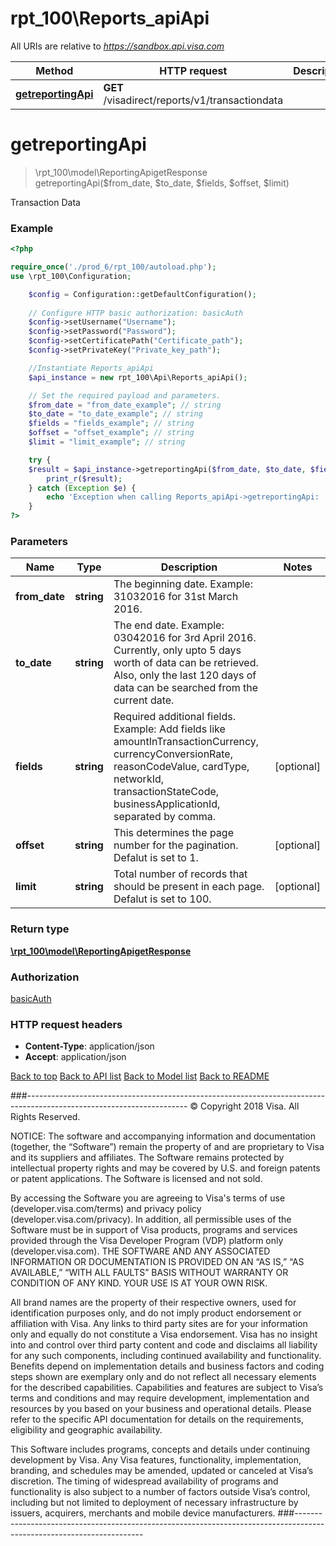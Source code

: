 # rpt_100\Reports_apiApi

All URIs are relative to *https://sandbox.api.visa.com*

Method | HTTP request | Description
------------- | ------------- | -------------
[**getreportingApi**](Reports_apiApi.md#getreportingApi) | **GET** /visadirect/reports/v1/transactiondata | 


# **getreportingApi**
> \rpt_100\model\ReportingApigetResponse getreportingApi($from_date, $to_date, $fields, $offset, $limit)



Transaction Data

### Example
```php
<?php

require_once('./prod_6/rpt_100/autoload.php');
use \rpt_100\Configuration;

    $config = Configuration::getDefaultConfiguration();
    
    // Configure HTTP basic authorization: basicAuth
    $config->setUsername("Username");
    $config->setPassword("Password");
    $config->setCertificatePath("Certificate_path");
    $config->setPrivateKey("Private_key_path");

    //Instantiate Reports_apiApi
    $api_instance = new rpt_100\Api\Reports_apiApi();

    // Set the required payload and parameters.
    $from_date = "from_date_example"; // string
    $to_date = "to_date_example"; // string
    $fields = "fields_example"; // string
    $offset = "offset_example"; // string
    $limit = "limit_example"; // string

    try {
    $result = $api_instance->getreportingApi($from_date, $to_date, $fields, $offset, $limit);
        print_r($result);
    } catch (Exception $e) {
        echo 'Exception when calling Reports_apiApi->getreportingApi: ', $e->getMessage(), PHP_EOL;
    }
?>
```

### Parameters

Name | Type | Description  | Notes
------------- | ------------- | ------------- | -------------
 **from_date** | **string**| The beginning date. Example: 31032016 for 31st March 2016. |
 **to_date** | **string**| The end date. Example: 03042016 for 3rd April 2016. Currently, only upto 5 days worth of data can be retrieved.  Also, only the last 120 days of data can be searched from the current date. |
 **fields** | **string**| Required additional fields. Example: Add fields like amountInTransactionCurrency, currencyConversionRate,   reasonCodeValue, cardType, networkId, transactionStateCode, businessApplicationId, separated by comma. | [optional]
 **offset** | **string**| This determines the page number for the pagination. Defalut is set to 1. | [optional]
 **limit** | **string**| Total number of records that should be present in each page. Defalut is set to 100. | [optional]

### Return type

[**\rpt_100\model\ReportingApigetResponse**](../Model/ReportingApigetResponse.md)

### Authorization

[basicAuth](../../README.md#basicAuth)

### HTTP request headers

 - **Content-Type**: application/json
 - **Accept**: application/json

[Back to top](#)     [Back to API list](../../README.md#documentation-for-api-endpoints)     [Back to Model list](../../README.md#documentation-for-models)    [Back to README](../../README.md)


###----------------------------------------------------------------------------------------------------------------------
© Copyright 2018 Visa. All Rights Reserved.

NOTICE: The software and accompanying information and documentation (together, the “Software”) remain the property of
and are proprietary to Visa and its suppliers and affiliates. The Software remains protected by intellectual property
rights and may be covered by U.S. and foreign patents or patent applications. The Software is licensed and not sold.

By accessing the Software you are agreeing to Visa's terms of use (developer.visa.com/terms) and privacy policy (developer.visa.com/privacy).
In addition, all permissible uses of the Software must be in support of Visa products, programs and services provided
through the Visa Developer Program (VDP) platform only (developer.visa.com). THE SOFTWARE AND ANY ASSOCIATED
INFORMATION OR DOCUMENTATION IS PROVIDED ON AN “AS IS,” “AS AVAILABLE,” “WITH ALL FAULTS” BASIS WITHOUT WARRANTY OR
CONDITION OF ANY KIND. YOUR USE IS AT YOUR OWN RISK.

All brand names are the property of their respective owners, used for identification purposes only, and do not imply
product endorsement or affiliation with Visa. Any links to third party sites are for your information only and equally
do not constitute a Visa endorsement. Visa has no insight into and control over third party content and code and disclaims
all liability for any such components, including continued availability and functionality. Benefits depend on implementation
details and business factors and coding steps shown are exemplary only and do not reflect all necessary elements for the
described capabilities. Capabilities and features are subject to Visa’s terms and conditions and may require development,
implementation and resources by you based on your business and operational details. Please refer to the specific
API documentation for details on the requirements, eligibility and geographic availability.

This Software includes programs, concepts and details under continuing development by Visa. Any Visa features,
functionality, implementation, branding, and schedules may be amended, updated or canceled at Visa’s discretion.
The timing of widespread availability of programs and functionality is also subject to a number of factors outside Visa’s control,
including but not limited to deployment of necessary infrastructure by issuers, acquirers, merchants and mobile device manufacturers.
###----------------------------------------------------------------------------------------------------------------------